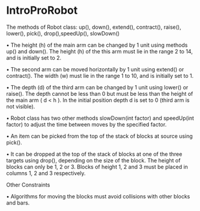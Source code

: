 # IntroProRobot

The methods of Robot class: 
up(), down(), extend(), contract(), raise(), lower(), pick(), drop(),speedUp(), slowDown()

•	The height (h) of the main arm can be changed by 1 unit using methods up() and down(). The height (h) of the this arm must lie in the range 2 to 14, and is initially set to 2. 

•	The second arm can be moved horizontally by 1 unit using extend() or contract(). The width (w) must lie in the range 1 to 10, and is initially set to 1.  

•	The depth (d) of the third arm can be changed by 1 unit using lower() or raise(). The depth cannot be less than 0 but must be less than the height of the main arm ( d < h ). In the initial position depth d is set to 0 (third arm is not visible).  

•	Robot class has two other methods slowDown(int factor) and speedUp(int factor) to adjust the time between moves by the specified factor.

•	An item can be picked from the top of the stack of blocks at source using pick(). 

•	It can be dropped at the top of the stack of blocks at one of the three targets using drop(), depending on the size of the block. The height of blocks can only be 1, 2 or 3. Blocks of height 1, 2 and 3 must be placed in columns 1, 2 and 3 respectively.

Other Constraints

•	Algorithms for moving the blocks must avoid collisions with other blocks and bars.  
